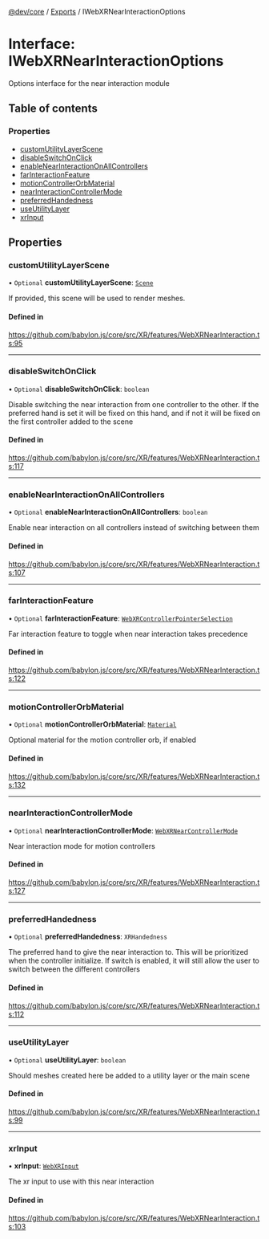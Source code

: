 [@dev/core](../README.md) / [Exports](../modules.md) / IWebXRNearInteractionOptions

# Interface: IWebXRNearInteractionOptions

Options interface for the near interaction module

## Table of contents

### Properties

- [customUtilityLayerScene](IWebXRNearInteractionOptions.md#customutilitylayerscene)
- [disableSwitchOnClick](IWebXRNearInteractionOptions.md#disableswitchonclick)
- [enableNearInteractionOnAllControllers](IWebXRNearInteractionOptions.md#enablenearinteractiononallcontrollers)
- [farInteractionFeature](IWebXRNearInteractionOptions.md#farinteractionfeature)
- [motionControllerOrbMaterial](IWebXRNearInteractionOptions.md#motioncontrollerorbmaterial)
- [nearInteractionControllerMode](IWebXRNearInteractionOptions.md#nearinteractioncontrollermode)
- [preferredHandedness](IWebXRNearInteractionOptions.md#preferredhandedness)
- [useUtilityLayer](IWebXRNearInteractionOptions.md#useutilitylayer)
- [xrInput](IWebXRNearInteractionOptions.md#xrinput)

## Properties

### customUtilityLayerScene

• `Optional` **customUtilityLayerScene**: [`Scene`](../classes/Scene.md)

If provided, this scene will be used to render meshes.

#### Defined in

https://github.com/babylon.js/core/src/XR/features/WebXRNearInteraction.ts:95

___

### disableSwitchOnClick

• `Optional` **disableSwitchOnClick**: `boolean`

Disable switching the near interaction from one controller to the other.
If the preferred hand is set it will be fixed on this hand, and if not it will be fixed on the first controller added to the scene

#### Defined in

https://github.com/babylon.js/core/src/XR/features/WebXRNearInteraction.ts:117

___

### enableNearInteractionOnAllControllers

• `Optional` **enableNearInteractionOnAllControllers**: `boolean`

Enable near interaction on all controllers instead of switching between them

#### Defined in

https://github.com/babylon.js/core/src/XR/features/WebXRNearInteraction.ts:107

___

### farInteractionFeature

• `Optional` **farInteractionFeature**: [`WebXRControllerPointerSelection`](../classes/WebXRControllerPointerSelection.md)

Far interaction feature to toggle when near interaction takes precedence

#### Defined in

https://github.com/babylon.js/core/src/XR/features/WebXRNearInteraction.ts:122

___

### motionControllerOrbMaterial

• `Optional` **motionControllerOrbMaterial**: [`Material`](../classes/Material.md)

Optional material for the motion controller orb, if enabled

#### Defined in

https://github.com/babylon.js/core/src/XR/features/WebXRNearInteraction.ts:132

___

### nearInteractionControllerMode

• `Optional` **nearInteractionControllerMode**: [`WebXRNearControllerMode`](../enums/WebXRNearControllerMode.md)

Near interaction mode for motion controllers

#### Defined in

https://github.com/babylon.js/core/src/XR/features/WebXRNearInteraction.ts:127

___

### preferredHandedness

• `Optional` **preferredHandedness**: `XRHandedness`

The preferred hand to give the near interaction to. This will be prioritized when the controller initialize.
If switch is enabled, it will still allow the user to switch between the different controllers

#### Defined in

https://github.com/babylon.js/core/src/XR/features/WebXRNearInteraction.ts:112

___

### useUtilityLayer

• `Optional` **useUtilityLayer**: `boolean`

Should meshes created here be added to a utility layer or the main scene

#### Defined in

https://github.com/babylon.js/core/src/XR/features/WebXRNearInteraction.ts:99

___

### xrInput

• **xrInput**: [`WebXRInput`](../classes/WebXRInput.md)

The xr input to use with this near interaction

#### Defined in

https://github.com/babylon.js/core/src/XR/features/WebXRNearInteraction.ts:103
